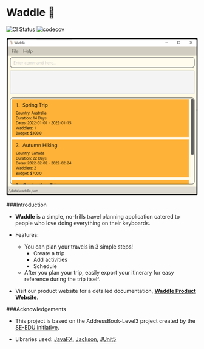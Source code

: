 # Waddle 🦆

[![CI Status](https://github.com/AY2223S1-CS2103-W11-4/tp/workflows/Java%20CI/badge.svg)](https://github.com/AY2223S1-CS2103-W11-4/tp/actions)
[![codecov](https://codecov.io/gh/AY2223S1-CS2103T-W11-4/tp/branch/master/graph/badge.svg?token=45LHH4UIGB)](https://codecov.io/gh/AY2223S1-CS2103T-W11-4/tp)

![Ui](docs/images/Ui.png)

###Introduction

* **Waddle** is a simple, no-frills travel planning application catered to people who love doing everything on their keyboards.
* Features:
  * You can plan your travels in 3 simple steps!
    * Create a trip
    * Add activities
    * Schedule
  * After you plan your trip, easily export your itinerary for easy reference during the trip itself.

* Visit our product website for a detailed documentation, **[Waddle Product Website](https://ay2223s1-cs2103-W11-4.github.io/tp/UserGuide.html)**.


###Acknowledgements
* This project is based on the AddressBook-Level3 project created by the [SE-EDU initiative](https://se-education.org).


* Libraries used: [JavaFX](https://openjfx.io/), [Jackson](https://github.com/FasterXML/jackson), [JUnit5](https://github.com/junit-team/junit5)

